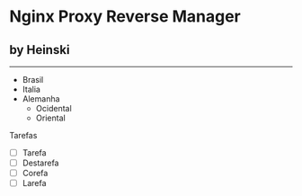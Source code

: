 # Nginx Proxy Reverse Manager
## by Heinski
---
* Brasil
* Italia
* Alemanha
  * Ocidental
  * Oriental


 Tarefas

 - [ ] Tarefa
 - [ ] Destarefa
 - [ ] Corefa
 - [ ] Larefa
